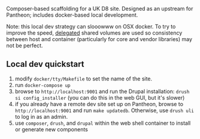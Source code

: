 Composer-based scaffolding for a UK D8 site. Designed as an upstream for Pantheon; includes docker-based local development. 

Note: this local dev strategy can slooowww on OSX docker. To try to improve the speed, [delegated](https://docs.docker.com/docker-for-mac/osxfs-caching/#delegated) shared volumes are used so consistency between host and container (particularly for core and vendor libraries) may not be perfect.

## Local dev quickstart

1. modify `docker/tty/Makefile` to set the name of the site.
2. run `docker-compose up`
3. browse to `http://localhost:9001` and run the Drupal installation: `drush si config_installer` (you can do this in the web GUI, but it's slower)
4. if you already have a remote dev site set up on Pantheon, browse to `http://localhost:9001` and run `make updatedb`. Otherwise, use `drush uli` to log in as an admin.
5. use `composer`, `drush`, and `drupal` within the web shell container to install or generate new components

